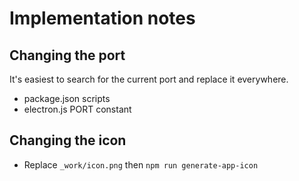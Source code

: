 # Implementation notes

## Changing the port

It's easiest to search for the current port and replace it everywhere.

- package.json scripts
- electron.js PORT constant

## Changing the icon

- Replace `_work/icon.png` then `npm run generate-app-icon`
